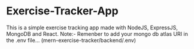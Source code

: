 # Exercise-Tracker-App
This is a simple exercise tracking app made with NodeJS, ExpressJS, MongoDB and React.
 Note:-
 Remenber to add your mongo db atlas URI in the .env file...
 (mern-exercise-tracker/backend/.env)
